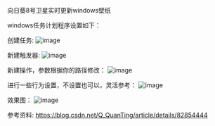 向日葵8号卫星实时更新windows壁纸

windows任务计划程序设置如下：

创建任务:
![image](https://github.com/luzheminlulu/himawari8_background/tree/master/Task_Scheduler_Setting/1.png)

新建触发器:
![image](https://github.com/luzheminlulu/himawari8_background/tree/master/Task_Scheduler_Setting/2.png)

新建操作，参数根据你的路径修改：
![image](https://github.com/luzheminlulu/himawari8_background/tree/master/Task_Scheduler_Setting/3.png)

进行一些行为设置，不设置也可以，灵活参考：
![image](https://github.com/luzheminlulu/himawari8_background/tree/master/Task_Scheduler_Setting/4.png)

效果图：
![image](https://github.com/luzheminlulu/himawari8_background/tree/master/Task_Scheduler_Setting/5.png)

参考资料:
https://blog.csdn.net/Q_QuanTing/article/details/82854444